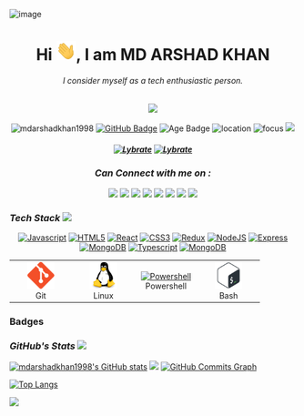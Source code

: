![image](https://raw.githubusercontent.com/lionelsamrat10/lionelsamrat10/main/header_.png)

<h1 align="center">Hi <img src="https://raw.githubusercontent.com/ABSphreak/ABSphreak/master/gifs/Hi.gif" width="35">, I am MD ARSHAD KHAN</h1>
<!-- <h5 align="center"><i>I'm a Full-Stack-Web Developer with some remarkable analytical skills.</i></h5> -->
<h6 align="center"><i>I consider myself as a tech  enthusiastic person.</i></h6>
<p align="center">
  <a href="#"><img src="https://readme-typing-svg.herokuapp.com?color=e37b9a&center=true&lines=A+Full+Stack+Web+Developer;3000%2B+Hours+of+Coding+Experience;A+Proactive+Learner;A+Creative+Coder;A+Team+Player"></a>
</p>
<p align="center"><img src="https://komarev.com/ghpvc/?username=mdarshadkhan1998&label=Profile%20views&color=0e75b6&style=flat" alt="mdarshadkhan1998" />
<a href="https://github.com/mdarshadkhan1998?tab=followers"><img src="https://img.shields.io/github/followers/mdarshadkhan1998?label=Followers&style=social" alt="GitHub Badge"></a>
<!-- ![age](https://img.shields.io/badge/age-24-blue)
![living](https://img.shields.io/badge/living-Pune,Maharashtra-maroon)
![focus](https://img.shields.io/badge/focus-SoftwareDevelopment-teal) -->
<img src="https://img.shields.io/badge/Age-24-blueviolet" alt="Age Badge">
<img src="https://img.shields.io/badge/Living-Pune,Maharashtra-maroon" alt="location">
<img src="https://img.shields.io/badge/Focus-Software_Development-teal" alt="focus">
<img src="https://media2.giphy.com/media/dqOQq1ToYzf8fWODSb/giphy.gif" width="50" />
</p>

<h5 align="center">
<a href="https://mdarshadkhan.vercel.app/" target="blank"><img src="https://img.shields.io/static/v1?style=for-the-badge&message=Portfolio&color=Teal&logo=tmux&logoColor=teal&label=" alt="Lybrate" /></a> 
<a href="https://drive.google.com/file/d/1xmpRNqeCQpHlwFqEBRx8gm8pE1D746YB/view?usp=sharing" target="blank"><img src="https://img.shields.io/static/v1?style=for-the-badge&message=Resume&color=maroon&logo=tmux&logoColor=white&label=" alt="Lybrate" /></a> 
</h5>



<h3 align="center"><i> Can Connect with me on :</i></h3>

<!-- [![LinkedIn Badge](https://img.shields.io/badge/LinkedIn--informational?style=flat&logo=linkedin&logoColor=lightblue&color=crimson)](https://www.linkedin.com/in/md-arshad-khan-350206154/)
[![Youtube Badge](https://img.shields.io/badge/Email--informational?style=flat&logo=gmail&logoColor=fw0000&color=ff0000)](mailto:mdarshadkhan1998@gmail.com)
[![Instagram Badge](https://img.shields.io/badge/Instagram--informational?style=flat&logo=instagram&logoColor=fd13b3&color=orange)](https://www.instagram.com/_mad___boxer_/)
[![Medium Badge](https://img.shields.io/badge/Medium--informational?style=flat&logo=medium&logoColor=white&color=yellow)](https://medium.com/@mdarshadkhan1998)
[![Facebook Badge](https://img.shields.io/badge/Facebook--informational?style=flat&logo=facebook&logoColor=0e8ef1&color=green)](https://www.facebook.com/people/Arshad-Khan/100004164048208/)
[![GitHub Badge](https://img.shields.io/badge/GitHub--informational?style=flat&logo=github&logoColor=white&color=blue)](https://github.com/mdarshadkhan1998)
[![Telegram Badge](https://img.shields.io/badge/Telegram--informational?style=flat&logo=Telegram&logoColor=white&color=slateblue)](https://t.me/mdarshadkhan)
[![Youtube Badge](https://img.shields.io/badge/Youtube--informational?style=flat&logo=youtube&logoColor=ff0000&color=darkslateblue)](https://www.youtube.com/channel/UCGK-satop1PZ9njUOYCzHJw) -->

<p align="center"> <a href="https://www.linkedin.com/in/md-arshad-khan-350206154/"><img src="https://img.shields.io/badge/LinkedIn--informational?style=flat&logo=linkedin&logoColor=lightblue&color=crimson"></a> 
<a href="mailto:mdarshadkhan1998@gmail.com"><img src="https://img.shields.io/badge/Email--informational?style=flat&logo=gmail&logoColor=fw0000&color=ff0000"></a> 
<a href="https://www.instagram.com/_mad___boxer_/"><img src="https://img.shields.io/badge/Instagram--informational?style=flat&logo=instagram&logoColor=fd13b3&color=orange"></a> 
<a href="https://medium.com/@mdarshadkhan1998"><img src="https://img.shields.io/badge/Medium--informational?style=flat&logo=medium&logoColor=white&color=yellow"></a>
<a href="https://www.facebook.com/people/Arshad-Khan/100004164048208/"><img src="https://img.shields.io/badge/Facebook--informational?style=flat&logo=facebook&logoColor=0e8ef1&color=green"></a>
<a href="https://github.com/mdarshadkhan1998"><img src="https://img.shields.io/badge/GitHub--informational?style=flat&logo=github&logoColor=white&color=blue"></a>
<a href="https://t.me/mdarshadkhan"><img src="https://img.shields.io/badge/Telegram--informational?style=flat&logo=Telegram&logoColor=white&color=slateblue"></a>
<a href="https://www.youtube.com/channel/UCGK-satop1PZ9njUOYCzHJw"><img src="https://img.shields.io/badge/Youtube--informational?style=flat&logo=youtube&logoColor=ff0000&color=darkslateblue"></a>
</p>

<h3><i>Tech Stack <img src="https://camo.githubusercontent.com/beb64ff21c883e318e4f5db5231c2ba4175705bea1c9249e82a41ab375db4f75/68747470733a2f2f6d65646961322e67697068792e636f6d2f6d656469612f51737347456d706b79454f684243623765312f67697068792e6769663f6369643d656366303565343761306e336769316266716e74716d6f62386739616964316f796a327772336473336d67373030626c267269643d67697068792e676966" width="35"/></i></h3>

<p align="center">  
<a href="https://developer.mozilla.org/en-US/docs/Web/JavaScript" target="_blank" rel="noreferrer"><img src="https://raw.githubusercontent.com/danielcranney/readme-generator/main/public/icons/skills/javascript-colored.svg" width="36" height="36" alt="Javascript" /></a>
<a href="https://developer.mozilla.org/en-US/docs/Glossary/HTML5" target="_blank" rel="noreferrer"><img src="https://raw.githubusercontent.com/danielcranney/readme-generator/main/public/icons/skills/html5-colored.svg" width="36" height="36" alt="HTML5" /></a>
<a href="https://reactjs.org/" target="_blank" rel="noreferrer"><img src="https://raw.githubusercontent.com/danielcranney/readme-generator/main/public/icons/skills/react-colored.svg" width="36" height="36" alt="React" /></a>
<a href="https://www.w3.org/TR/CSS/#css" target="_blank" rel="noreferrer"><img src="https://raw.githubusercontent.com/danielcranney/readme-generator/main/public/icons/skills/css3-colored.svg" width="36" height="36" alt="CSS3" /></a>
<a href="https://redux.js.org/" target="_blank" rel="noreferrer"><img src="https://raw.githubusercontent.com/danielcranney/readme-generator/main/public/icons/skills/redux-colored.svg" width="36" height="36" alt="Redux" /></a>
<a href="https://nodejs.org/en/" target="_blank" rel="noreferrer"><img src="https://raw.githubusercontent.com/danielcranney/readme-generator/main/public/icons/skills/nodejs-colored.svg" width="36" height="36" alt="NodeJS" /></a>
<a href="https://expressjs.com/" target="_blank" rel="noreferrer"><img src="https://raw.githubusercontent.com/danielcranney/readme-generator/main/public/icons/skills/express-colored-dark.svg" width="36" height="36" alt="Express" /></a>
<a href="https://www.mongodb.com/" target="_blank" rel="noreferrer"><img src="https://raw.githubusercontent.com/danielcranney/readme-generator/main/public/icons/skills/mongodb-colored.svg" width="36" height="36" alt="MongoDB" /></a>
<a href="https://www.typescriptlang.org/" target="_blank" rel="noreferrer"><img src="https://raw.githubusercontent.com/danielcranney/readme-generator/main/public/icons/skills/typescript-colored.svg" width="36" height="36" alt="Typescript" /></a>
<a href="https://getbootstrap.com/" target="_blank" rel="noreferrer"><img src="https://raw.githubusercontent.com/danielcranney/readme-generator/main/public/icons/skills/bootstrap-colored.svg" width="36" height="36" alt="MongoDB" /></a>  
</p>

<!-- <p>
<img src="https://img.shields.io/badge/HTML5-E34F26?style=for-the-badge&logo=html5&logoColor=white" alt="html5"/>
<img src="https://img.shields.io/badge/CSS3-1572B6?style=for-the-badge&logo=css3&logoColor=white" alt="css3"/>
<img src="https://img.shields.io/badge/Bootstrap-563D7C?style=for-the-badge&logo=bootstrap&logoColor=white" alt="bootstrap"/>
<img src="https://img.shields.io/badge/Tailwind_CSS-38B2AC?style=for-the-badge&logo=tailwind-css&logoColor=white" alt="tailwind"/>
<img src="https://img.shields.io/badge/JavaScript-323330?style=for-the-badge&logo=javascript&logoColor=F7DF1E" alt="javascript"/>
<img src="https://img.shields.io/badge/Node.js-339933?style=for-the-badge&logo=nodedotjs&logoColor=white" alt="nodejs" />
<img src="https://img.shields.io/badge/Express.js-000000?style=for-the-badge&logo=express&logoColor=white" alt="expressjs"/>
<img src="https://img.shields.io/badge/MongoDB-4EA94B?style=for-the-badge&logo=mongodb&logoColor=white" alt="mongodb"/>
<img src="https://img.shields.io/badge/npm-CB3837?style=for-the-badge&logo=npm&logoColor=white" alt="npm"/>
<img src="https://img.shields.io/badge/Postman-FF6C37?style=for-the-badge&logo=Postman&logoColor=white" alt="postman"/>
  <img src="https://img.shields.io/badge/Git-f44d27?style=for-the-badge&logo=git&logoColor=white" alt="git"/>
<img src="https://img.shields.io/badge/GitHub-100000?style=for-the-badge&logo=github&logoColor=white" alt="github"/>
<img src="https://img.shields.io/badge/React-20232A?style=for-the-badge&logo=react&logoColor=61DAFB" alt="reactjs" />
<img src="https://img.shields.io/badge/Redux-593D88?style=for-the-badge&logo=redux&logoColor=white" alt="redux" />
<img src="https://img.shields.io/badge/Material%20UI-007FFF?style=for-the-badge&logo=mui&logoColor=white" alt="material-ui"/>
<img src="https://img.shields.io/badge/Chakra%20UI-3bc7bd?style=for-the-badge&logo=chakraui&logoColor=white" alt="chakra-ui"/>
<img src="https://img.shields.io/badge/styled--components-DB7093?style=for-the-badge&logo=styled-components&logoColor=white" alt="styled-components"/>
</p> -->


<!-- <h3><i>Interested on my top projects? <img src="https://media2.giphy.com/media/dqOQq1ToYzf8fWODSb/giphy.gif" width="50" /></i></h3>
<p align="left">
  <a href="https://github.com/mdarshadkhan1998/Mini-Store" target="blank"><img src="https://img.shields.io/static/v1?style=for-the-badge&message=Mini Store&color=1BB91F&logo=tmux&logoColor=FFFFFF&label=" alt="Lybrate" /></a> 
  <a href="https://github.com/mdarshadkhan1998/Weather-App" target="blank"><img src="https://img.shields.io/static/v1?style=for-the-badge&message=Weather App&color=FD3A5C&logo=hotjar&logoColor=FFFFFF&label=" alt="Lybrate" /></a>   
  <a href="https://github.com/mdarshadkhan1998/Translation-App" target="blank"><img src="https://img.shields.io/static/v1?style=for-the-badge&message=Translation App&color=840010&logo=Signal&logoColor=FFFFFF&label=" alt="Lybrate" /></a>   
<a href="https://github.com/mdarshadkhan1998/Facebook-Clone" target="blank"><img src="https://img.shields.io/static/v1?style=for-the-badge&message=Facebook&color=1a78f4&logo=facebook&logoColor=FFFFFF&label=" alt="Lybrate" /></a>   
<a href="https://github.com/mdarshadkhan1998/Lybrate-Website-Clone-Version-2.0" target="blank"><img src="https://img.shields.io/static/v1?style=for-the-badge&message=Lybrate&color=E60012&logo=stadia&logoColor=FFFFFF&label=" alt="Lybrate" /></a>   
<a href="https://github.com/mdarshadkhan1998/Adidas-Website-Clone" target="blank"><img src="https://img.shields.io/static/v1?style=for-the-badge&message=Adidas&color=000000&logo=Adidas&logoColor=FFFFFF&label=" alt="adidas"/></a>
</p> -->

  <table align="center">
  <tr>
    </td>
    <td align="center" width="96">
      <a href="https://git-scm.com/" >
        <img src="https://raw.githubusercontent.com/devicons/devicon/master/icons/git/git-original.svg" width="48" height="48" alt="git" />
      </a>
      <br>Git
    </td>
    <td align="center"  width="96">
      <a href="https://www.linux.org/">
        <img src="https://raw.githubusercontent.com/devicons/devicon/master/icons/linux/linux-original.svg" width="48" height="48" alt="linux" />
      </a>
      <br>Linux
    </td>
    <td align="center" width="96">
      <a href="https://docs.microsoft.com/en-us/powershell/">
        <img src="https://raw.githubusercontent.com/PowerShell/PowerShell/master/assets/ps_black_128.svg" width="48" height="48" alt="Powershell" />
      </a>
      <br>Powershell
    </td>
    <td align="center" width="96">
      <a href="#" >
        <img src="https://raw.githubusercontent.com/devicons/devicon/master/icons/bash/bash-original.svg" width="48" height="48" alt="bash" />
      </a>
      <br>Bash
    </td>
    </td>
  </tr>
</table> 


### Badges

<h3><i>GitHub's Stats <img src="https://camo.githubusercontent.com/f11b92476ee793cfe97f20e0564ab552bd9bd670179d7b6772c59bb4d3218ca6/68747470733a2f2f692e70696e696d672e636f6d2f6f726967696e616c732f36352f63342f66342f36356334663435323537316265313236316539633632336637646134383861632e676966" width="35"/></i></h3>
<a href="https://github.com/mdarshadkhan1998"><img src="https://github-readme-stats.vercel.app/api?username=mdarshadkhan1998&show_icons=true&hide=&count_private=true&title_color=0891b2&text_color=ffffff&icon_color=0891b2&bg_color=000000&hide_border=true&show_icons=true" alt="mdarshadkhan1998's GitHub stats" /></a>
<a href="https://github.com/mdarshadkhan1998"><img src="https://github-readme-streak-stats.herokuapp.com/?user=mdarshadkhan1998&stroke=ffffff&background=000000&ring=0891b2&fire=0891b2&currStreakNum=ffffff&currStreakLabel=0891b2&sideNums=ffffff&sideLabels=ffffff&dates=ffffff&hide_border=true" /></a>
<a href="https://github.com/mdarshadkhan1998"><img src="https://activity-graph.herokuapp.com/graph?username=mdarshadkhan1998&bg_color=000000&color=ffffff&line=0891b2&point=ffffff&area_color=000000&area=true&hide_border=true&custom_title=GitHub%20Commits%20Graph" alt="GitHub Commits Graph" /></a>


[![Top Langs](https://github-readme-stats.vercel.app/api/top-langs/?username=mdarshadkhan1998&show_icons=true&theme=dark&layout=compact&langs_count=10&title_color=0891b2&text_color=ffffff&icon_color=teal&bg_color=000000&hide_border=true&locale=en&custom_title=Top%20%Languages)](https://github.com/mdarshadkhan1998/github-readme-stats)


![](https://raw.githubusercontent.com/lionelsamrat10/lionelsamrat10/main/footer.png)





